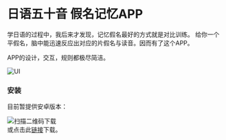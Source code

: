 日语五十音 假名记忆APP
==========

学日语的过程中，我后来才发现，记忆假名最好的方式就是对比训练。
给你一个平假名，脑中能迅速反应出对应的片假名与读音。因而有了这个APP。

APP的设计，交互，规则都极尽简洁。

![UI](http://littendomo.sinaapp.com/japanese-syllabary/main.png)        
### 安装

目前暂提供安卓版本：        

![扫描二维码下载](http://littendomo.sinaapp.com/japanese-syllabary/qrcode.png)        
或点击此[链接](http://littendomo.sinaapp.com/japanese-syllabary/japanese-syllabary.apk)下载。
  